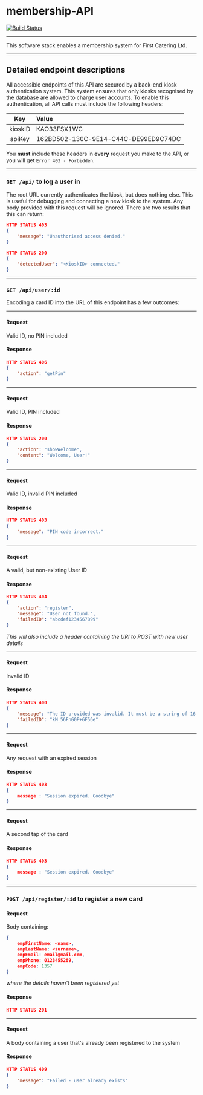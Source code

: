 # membership-API
[![Build Status](https://travis-ci.com/tobykeegan/membership-API.svg?token=hx9Ymp7HNdgDJ4JZHKGM&branch=master)](https://travis-ci.com/tobykeegan/membership-API)

-----

This software stack enables a membership system for First Catering Ltd. 



-----
## Detailed endpoint descriptions 

All accessible endpoints of this API are secured by a back-end kiosk authentication system. This system ensures that only kiosks recognised by the database are allowed to charge user accounts. To enable this authentication, all API calls must include the following headers: 

Key | Value
:-:|:--
kioskID | KAO33FSX1WC
apiKey | 162BD502-130C-9E14-C44C-DE99ED9C74DC



You **must** include these headers in **every** request you make to the API, or you will get `Error 403 - Forbidden`.

-----


### `GET /api/` to log a user in
The root URL currently authenticates the kiosk, but does nothing else. This is useful for debugging and connecting a new kiosk to the system. Any body provided with this request will be ignored. There are two results that this can return:

```json
HTTP STATUS 403
{
    "message": "Unauthorised access denied."
}
```

```json
HTTP STATUS 200
{
    "detectedUser": "<KioskID> connected."
}
```
-----


### `GET /api/user/:id`

Encoding a card ID into the URL of this endpoint has a few outcomes:

-----

#### Request
Valid ID, no PIN included
#### Response

```json
HTTP STATUS 406
{
    "action": "getPin"
}
```
-----
#### Request
Valid ID, PIN included
#### Response
```json
HTTP STATUS 200
{
    "action": "showWelcome",
    "content": "Welcome, User!"
}
```
-----
#### Request
Valid ID, invalid PIN included
#### Response

```json
HTTP STATUS 403
{
    "message": "PIN code incorrect."
}
```

-----
#### Request
A valid, but non-existing User ID
#### Response
```json
HTTP STATUS 404
{
    "action": "register",
    "message": "User not found.",
    "failedID": "abcdef1234567899"
}
```
_This will also include a header containing the URI to POST with new user details_

-----

#### Request
Invalid ID
#### Response
```json
HTTP STATUS 400
{
    "message": "The ID provided was invalid. It must be a string of 16 alphanumeric characters.",
    "failedID": "kM_56FnG0P+6F56e"
}
```
-----
#### Request
Any request with an expired session
#### Response

```json
HTTP STATUS 403
{
    message : "Session expired. Goodbye"
}
```
-----
#### Request
A second tap of the card
#### Response
```json
HTTP STATUS 403
{
    message : "Session expired. Goodbye"
}
```
-----

### `POST /api/register/:id` to register a new card



#### Request
Body containing:
```json
{
    empFirstName: <name>,
    empLastName: <surname>,
    empEmail: email@mail.com,
    empPhone: 0123455289,
    empCode: 1357
}
```
_where the details haven't been registered yet_
#### Response

```json
HTTP STATUS 201
```

-----

#### Request
A body containing a user that's already been registered to the system

#### Response
```json
HTTP STATUS 409
{
    "message": "Failed - user already exists"
}
```
